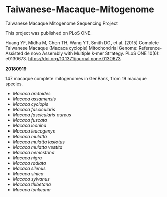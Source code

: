 # Taiwanese-Macaque-Mitogenome
Taiwanese Macaque Mitogenome Sequencing Project

This project was published on PLoS ONE.

Huang YF, Midha M, Chen TH, Wang YT, Smith DG, et al. (2015) Complete Taiwanese Macaque (Macaca cyclopis) Mitochondrial Genome: Reference-Assisted de novo Assembly with Multiple k-mer Strategy. PLoS ONE 10(6): e0130673. https://doi.org/10.1371/journal.pone.0130673

__20180919__

147 macaque complete mitogenomes in GenBank, from 19 macaque species.

* *Macaca arctoides*
* *Macaca assamensis*
* *Macaca cyclopis*
* *Macaca fascicularis*
* *Macaca fascicularis aureus*
* *Macaca fuscata*
* *Macaca leonina*
* *Macaca leucogenys*
* *Macaca mulatta*
* *Macaca mulatta lasiotus*
* *Macaca mulatta vestita*
* *Macaca nemestrina*
* *Macaca nigra*
* *Macaca radiata*
* *Macaca silenus*
* *Macaca sinica*
* *Macaca sylvanus*
* *Macaca thibetana*
* *Macaca tonkeana*
